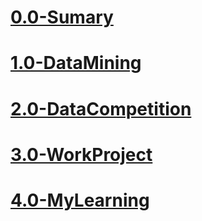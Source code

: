 
# [0.0-Sumary](https://github.com/Jie-Yuan/0.0-Rstudio)
# [1.0-DataMining](https://github.com/Jie-Yuan/1.0-DataMining)
# [2.0-DataCompetition](https://github.com/Jie-Yuan/2.0-DataCompetition)
# [3.0-WorkProject](https://github.com/Jie-Yuan/3.0-WorkProject)
# [4.0-MyLearning](https://github.com/Jie-Yuan/4.0-MyLearning)

